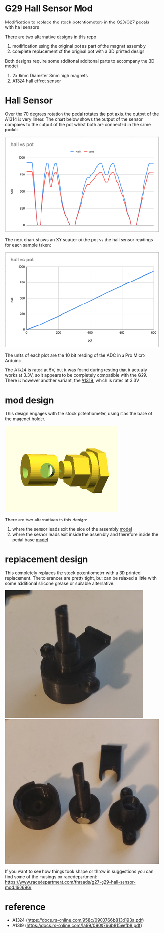 # G29 Hall Sensor Mod

Modification to replace the stock potentiometers in the G29/G27 pedals with hall sensors

There are two alternative designs in this repo

1. modification using the original pot as part of the magnet assembly
2. complete replacement of the original pot with a 3D printed design


Both designs require some additonal additonal parts to accompany the 3D model

1. 2x 6mm Diameter 3mm high magnets
2. [A1324](https://docs.rs-online.com/958c/0900766b813d193a.pdf) hall effect sensor 

# Hall Sensor

Over the 70 degrees rotation the pedal rotates the pot axis, the output of the A1314 is very linear.  The chart below shows the output of the sensor compares to the output of the pot whilst both are connected in the same pedal:

![compare](img/hall_mk2_1_compare_chart.png)

The next chart shows an XY scatter of the pot vs the hall sensor readings for each sample taken:

![xy](img/hall_mk2_1_xy_chart.png)

The units of each plot are the 10 bit reading of the ADC in a Pro Micro Arduino

The A1324 is rated at 5V, but it was found during testing that it actually works at 3.3V, so it appears to be completely compatible with the G29.  There is however another variant, the [A1319](https://docs.rs-online.com/1a99/0900766b815eefb8.pdf), which is rated at 3.3V

# mod design

This design engages with the stock potentiometer, using it as the base of the magenet holder.

![mod](img/hall_mk2_1_model.png)

There are two alternatives to this design:

1. where the sensor leads exit the side of the assembly [model](mod/stl/side-exit-explode.stl)
2. where the sesnor leads exit inside the assembly and therefore inside the pedal base [model](mod/stl/inner-exit-explode.stl)

# replacement design

This completely replaces the stock potentiometer with a 3D printed replacement.  The tolerances are pretty tight, but can be relaxed a little with some additional silicone grease or suitable alternative.

![assembled](img/hall_pot_assembled.jpg)
![explode](img/hall_pot_pieces.jpg)


If you want to see how things took shape or throw in suggestions you can find some of the musings on racedepartment: https://www.racedepartment.com/threads/g27-g29-hall-sensor-mod.190696/

# reference

* A1324 (https://docs.rs-online.com/958c/0900766b813d193a.pdf)
* A1319 (https://docs.rs-online.com/1a99/0900766b815eefb8.pdf)